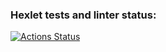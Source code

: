 ### Hexlet tests and linter status:
[![Actions Status](https://github.com/Wenzel-X/qa-engineer-project-85/actions/workflows/hexlet-check.yml/badge.svg)](https://github.com/Wenzel-X/qa-engineer-project-85/actions)